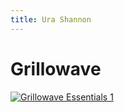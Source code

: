 ```yaml
---
title: Ura Shannon
---
```


# Grillowave

[![Grillowave Essentials
1](src/grillo1.png)](http://webmsx.org/?DISKA=https://urashannon.github.io/src/dsk/grillo1.dsk)
